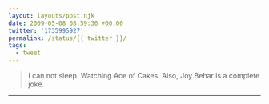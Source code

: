 ```yaml
---
layout: layouts/post.njk
date: 2009-05-08 08:59:36 +00:00
twitter: '1735995927'
permalink: /status/{{ twitter }}/
tags: 
  - tweet
---
```


> I can not sleep. Watching Ace of Cakes. Also, Joy Behar is a complete joke.

---
